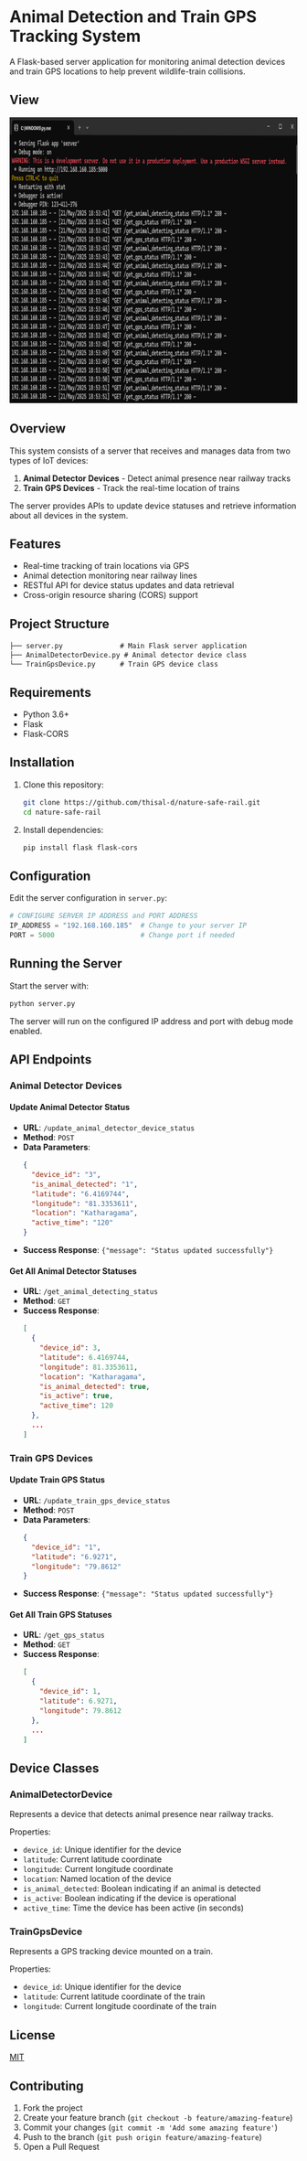 # Animal Detection and Train GPS Tracking System

A Flask-based server application for monitoring animal detection devices and train GPS locations to help prevent wildlife-train collisions.


## View

<img src="../README-src/server.png" style="height:500px">

## Overview

This system consists of a server that receives and manages data from two types of IoT devices:
1. **Animal Detector Devices** - Detect animal presence near railway tracks
2. **Train GPS Devices** - Track the real-time location of trains

The server provides APIs to update device statuses and retrieve information about all devices in the system.

## Features

- Real-time tracking of train locations via GPS
- Animal detection monitoring near railway lines
- RESTful API for device status updates and data retrieval
- Cross-origin resource sharing (CORS) support

## Project Structure

```
├── server.py              # Main Flask server application
├── AnimalDetectorDevice.py # Animal detector device class
└── TrainGpsDevice.py      # Train GPS device class
```

## Requirements

- Python 3.6+
- Flask
- Flask-CORS

## Installation

1. Clone this repository:
   ```bash
   git clone https://github.com/thisal-d/nature-safe-rail.git
   cd nature-safe-rail
   ```

2. Install dependencies:
   ```bash
   pip install flask flask-cors
   ```

## Configuration

Edit the server configuration in `server.py`:

```python
# CONFIGURE SERVER IP ADDRESS and PORT ADDRESS
IP_ADDRESS = "192.168.160.185"  # Change to your server IP
PORT = 5000                     # Change port if needed
```

## Running the Server

Start the server with:

```bash
python server.py
```

The server will run on the configured IP address and port with debug mode enabled.

## API Endpoints

### Animal Detector Devices

#### Update Animal Detector Status
- **URL**: `/update_animal_detector_device_status`
- **Method**: `POST`
- **Data Parameters**:
  ```json
  {
    "device_id": "3",
    "is_animal_detected": "1",
    "latitude": "6.4169744",
    "longitude": "81.3353611",
    "location": "Katharagama",
    "active_time": "120"
  }
  ```
- **Success Response**: `{"message": "Status updated successfully"}`

#### Get All Animal Detector Statuses
- **URL**: `/get_animal_detecting_status`
- **Method**: `GET`
- **Success Response**:
  ```json
  [
    {
      "device_id": 3,
      "latitude": 6.4169744,
      "longitude": 81.3353611,
      "location": "Katharagama",
      "is_animal_detected": true,
      "is_active": true,
      "active_time": 120
    },
    ...
  ]
  ```

### Train GPS Devices

#### Update Train GPS Status
- **URL**: `/update_train_gps_device_status`
- **Method**: `POST`
- **Data Parameters**:
  ```json
  {
    "device_id": "1",
    "latitude": "6.9271",
    "longitude": "79.8612"
  }
  ```
- **Success Response**: `{"message": "Status updated successfully"}`

#### Get All Train GPS Statuses
- **URL**: `/get_gps_status`
- **Method**: `GET`
- **Success Response**:
  ```json
  [
    {
      "device_id": 1,
      "latitude": 6.9271,
      "longitude": 79.8612
    },
    ...
  ]
  ```

## Device Classes

### AnimalDetectorDevice

Represents a device that detects animal presence near railway tracks.

Properties:
- `device_id`: Unique identifier for the device
- `latitude`: Current latitude coordinate
- `longitude`: Current longitude coordinate
- `location`: Named location of the device
- `is_animal_detected`: Boolean indicating if an animal is detected
- `is_active`: Boolean indicating if the device is operational
- `active_time`: Time the device has been active (in seconds)

### TrainGpsDevice

Represents a GPS tracking device mounted on a train.

Properties:
- `device_id`: Unique identifier for the device
- `latitude`: Current latitude coordinate of the train
- `longitude`: Current longitude coordinate of the train

## License

[MIT](LICENSE)

## Contributing

1. Fork the project
2. Create your feature branch (`git checkout -b feature/amazing-feature`)
3. Commit your changes (`git commit -m 'Add some amazing feature'`)
4. Push to the branch (`git push origin feature/amazing-feature`)
5. Open a Pull Request
